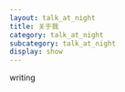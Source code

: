 ```yaml
---
layout: talk_at_night
title: 关于我
category: talk_at_night
subcategory: talk_at_night
display: show
---
```


<!-- more -->

writing